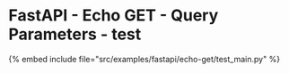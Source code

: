 # FastAPI - Echo GET - Query Parameters - test

{% embed include file="src/examples/fastapi/echo-get/test_main.py" %}
